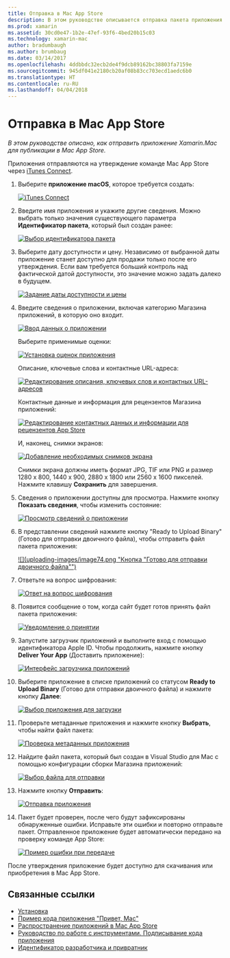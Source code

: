 ```yaml
---
title: Отправка в Mac App Store
description: В этом руководстве описывается отправка пакета приложения Xamarin.Mac для публикации в Mac App Store.
ms.prod: xamarin
ms.assetid: 30cd0e47-1b2e-47ef-93f6-4bed20b15c03
ms.technology: xamarin-mac
author: bradumbaugh
ms.author: brumbaug
ms.date: 03/14/2017
ms.openlocfilehash: 4ddbbdc32ecb2de4f9dcb89162bc38803fa7159e
ms.sourcegitcommit: 945df041e2180cb20af08b83cc703ecd1aedc6b0
ms.translationtype: HT
ms.contentlocale: ru-RU
ms.lasthandoff: 04/04/2018
---
```

# <a name="upload-to-mac-app-store"></a>Отправка в Mac App Store

_В этом руководстве описано, как отправить приложение Xamarin.Mac для публикации в Mac App Store._

Приложения отправляются на утверждение команде Mac App Store через [iTunes Connect](http://itunesconnect.apple.com/).

1. Выберите **приложение macOS**, которое требуется создать: 

    [![](uploading-images/image65.png "iTunes Connect")](uploading-images/image65.png#lightbox)

2. Введите имя приложения и укажите другие сведения. Можно выбрать только значения существующего параметра **Идентификатор пакета**, который был создан ранее: 

    [![](uploading-images/image66.png "Выбор идентификатора пакета")](uploading-images/image66.png#lightbox)

3. Выберите дату доступности и цену. Независимо от выбранной даты приложение станет доступно для продажи только после его утверждения. Если вам требуется больший контроль над фактической датой доступности, это значение можно задать далеко в будущем. 

    [![](uploading-images/image67.png "Задание даты доступности и цены")](uploading-images/image67.png#lightbox)

4. Введите сведения о приложении, включая категорию Магазина приложений, в которую оно входит. 

    [![](uploading-images/image68.png "Ввод данных о приложении")](uploading-images/image68.png#lightbox) 

    Выберите применимые оценки: 

    [![](uploading-images/image69.png "Установка оценок приложения")](uploading-images/image69.png#lightbox) 

    Описание, ключевые слова и контактные URL-адреса: 

    [![](uploading-images/image70.png "Редактирование описания, ключевых слов и контактных URL-адресов")](uploading-images/image70.png#lightbox) 

    Контактные данные и информация для рецензентов Магазина приложений: 

    [![](uploading-images/image71.png "Редактирование контактных данных и информации для рецензентов App Store ")](uploading-images/image71.png#lightbox) 

    И, наконец, снимки экранов: 

    [![](uploading-images/image72.png "Добавление необходимых снимков экрана")](uploading-images/image72.png#lightbox) 

    Снимки экрана должны иметь формат JPG, TIF или PNG и размер 1280 x 800, 1440 x 900, 2880 x 1800 или 2560 x 1600 пикселей. Нажмите клавишу **Сохранить** для завершения.

5. Сведения о приложении доступны для просмотра. Нажмите кнопку **Показать сведения**, чтобы изменить состояние: 

    [![](uploading-images/image73.png "Просмотр сведений о приложении")](uploading-images/image73.png#lightbox)

6. В представлении сведений нажмите кнопку "Ready to Upload Binary" (Готово для отправки двоичного файла), чтобы отправить файл пакета приложения: 

    [![](uploading-images/image74.png "Кнопка "Готово для отправки двоичного файла"")](uploading-images/image74.png#lightbox)

7. Ответьте на вопрос шифрования: 

    [![](uploading-images/image75.png "Ответ на вопрос шифрования")](uploading-images/image75.png#lightbox)

8. Появится сообщение о том, когда сайт будет готов принять файл пакета приложения: 

    [![](uploading-images/image76.png "Уведомление о принятии")](uploading-images/image76.png#lightbox)

9. Запустите загрузчик приложений и выполните вход с помощью идентификатора Apple ID.
Чтобы продолжить, нажмите кнопку **Deliver Your App** (Доставить приложение): 

    [![](uploading-images/image77.png "Интерфейс загрузчика приложений")](uploading-images/image77.png#lightbox)

10. Выберите приложение в списке приложений со статусом **Ready to Upload Binary** (Готово для отправки двоичного файла) и нажмите кнопку **Далее**: 

    [![](uploading-images/image78.png "Выбор приложения для загрузки")](uploading-images/image78.png#lightbox)

11. Проверьте метаданные приложения и нажмите кнопку **Выбрать**, чтобы найти файл пакета: 

    [![](uploading-images/image79.png "Проверка метаданных приложения")](uploading-images/image79.png#lightbox)

12. Найдите файл пакета, который был создан в Visual Studio для Mac с помощью конфигурации сборки Магазина приложений: 

    [![](uploading-images/image80.png "Выбор файла для отправки")](uploading-images/image80.png#lightbox)

13. Нажмите кнопку **Отправить**: 

    [![](uploading-images/image81.png "Отправка приложения")](uploading-images/image81.png#lightbox)

14. Пакет будет проверен, после чего будут зафиксированы обнаруженные ошибки. Исправьте эти ошибки и повторно отправьте пакет. Отправленное приложение будет автоматически передано на проверку команде App Store: 

    [![](uploading-images/image82.png "Пример ошибки при передаче")](uploading-images/image82.png#lightbox)

После утверждения приложение будет доступно для скачивания или приобретения в Mac App Store.

## <a name="related-links"></a>Связанные ссылки

- [Установка](~//mac/get-started/installation.md)
- [Пример кода приложения "Привет, Mac"](~//mac/get-started/hello-mac.md)
- [Распространение приложений в Mac App Store](https://developer.apple.com/devcenter/mac/checklist/)
- [Руководство по работе с инструментами. Подписывание кода приложения](https://developer.apple.com/library/mac/#documentation/ToolsLanguages/Conceptual/OSXWorkflowGuide/CodeSigning/CodeSigning.html)
- [Идентификатор разработчика и привратник](https://developer.apple.com/resources/developer-id/)
